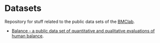 Datasets
========

Repository for stuff related to the public data sets of the [BMClab](http://demotu.org/).

- [Balance - a public data set of quantitative and qualitative evaluations of human balance](https://github.com/demotu/datasets/tree/master/Balance).

